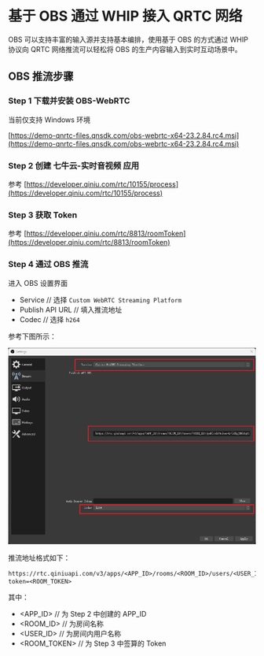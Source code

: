 # 基于 OBS 通过 WHIP 接入 QRTC 网络

OBS 可以支持丰富的输入源并支持基本编排，使用基于 OBS 的方式通过 WHIP 协议向 QRTC 网络推流可以轻松将 OBS 的生产内容输入到实时互动场景中。

## OBS 推流步骤

### Step 1 下载并安装 OBS-WebRTC

当前仅支持 Windows 环境

[https://demo-qnrtc-files.qnsdk.com/obs-webrtc-x64-23.2.84.rc4.msi](https://demo-qnrtc-files.qnsdk.com/obs-webrtc-x64-23.2.84.rc4.msi)

### Step 2 创建 七牛云-实时音视频 应用

参考 [https://developer.qiniu.com/rtc/10155/process](https://developer.qiniu.com/rtc/10155/process)

### Step 3 获取 Token

参考 [https://developer.qiniu.com/rtc/8813/roomToken](https://developer.qiniu.com/rtc/8813/roomToken)

### Step 4 通过 OBS 推流

进入 OBS 设置界面

- Service // 选择 `Custom WebRTC Streaming Platform`
- Publish API URL // 填入推流地址
- Codec // 选择 `h264`

参考下图所示：

![obs-settings](./images/obs-qrtc_01_marked.png)

推流地址格式如下：

```
https://rtc.qiniuapi.com/v3/apps/<APP_ID>/rooms/<ROOM_ID>/users/<USER_ID>/publish?token=<ROOM_TOKEN>
```

其中：

- <APP_ID> // 为 Step 2 中创建的 APP_ID
- <ROOM_ID> // 为房间名称
- <USER_ID> // 为房间内用户名称
- <ROOM_TOKEN> // 为 Step 3 中签算的 Token
